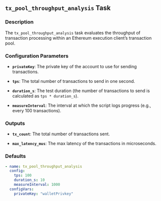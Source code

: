 ## `tx_pool_throughput_analysis` Task

### Description

The `tx_pool_throughput_analysis` task evaluates the throughput of transaction processing within an Ethereum execution client’s transaction pool.

### Configuration Parameters

- **`privateKey`**:
  The private key of the account to use for sending transactions.

- **`tps`**:
  The total number of transactions to send in one second.

- **`duration_s`**:
  The test duration (the number of transactions to send is calculated as `tps * duration_s`).

- **`measureInterval`**:
  The interval at which the script logs progress (e.g., every 100 transactions).

### Outputs

- **`tx_count`**:
  The total number of transactions sent.

- **`max_latency_mus`**:
  The max latency of the transactions in microseconds.

### Defaults

```yaml
- name: tx_pool_throughput_analysis
  config:
    tps: 100
    duration_s: 10  
    measureInterval: 1000
  configVars:
    privateKey: "walletPrivkey"
```
